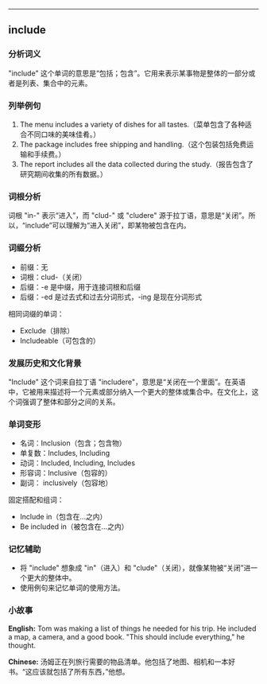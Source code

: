 
---------------
## include
### 分析词义
"include" 这个单词的意思是“包括；包含”。它用来表示某事物是整体的一部分或者是列表、集合中的元素。

### 列举例句
1. The menu includes a variety of dishes for all tastes.（菜单包含了各种适合不同口味的美味佳肴。）
2. The package includes free shipping and handling.（这个包装包括免费运输和手续费。）
3. The report includes all the data collected during the study.（报告包含了研究期间收集的所有数据。）

### 词根分析
词根 "in-" 表示“进入”，而 "clud-" 或 "cludere" 源于拉丁语，意思是“关闭”。所以，“include”可以理解为“进入关闭”，即某物被包含在内。

### 词缀分析
- 前缀：无
- 词根：clud-（关闭）
- 后缀：-e 是中缀，用于连接词根和后缀
- 后缀：-ed 是过去式和过去分词形式，-ing 是现在分词形式

相同词缀的单词：
- Exclude（排除）
- Includeable（可包含的）

### 发展历史和文化背景
"Include" 这个词来自拉丁语 "includere"，意思是“关闭在一个里面”。在英语中，它被用来描述将一个元素或部分纳入一个更大的整体或集合中。在文化上，这个词强调了整体和部分之间的关系。

### 单词变形
- 名词：Inclusion（包含；包含物）
- 单复数：Includes, Including
- 动词：Included, Including, Includes
- 形容词：Inclusive（包容的）
- 副词： inclusively（包容地）

固定搭配和组词：
- Include in（包含在...之内）
- Be included in（被包含在...之内）

### 记忆辅助
- 将 "include" 想象成 "in"（进入）和 "clude"（关闭），就像某物被“关闭”进一个更大的整体中。
- 使用例句来记忆单词的使用方法。

### 小故事
**English:**
Tom was making a list of things he needed for his trip. He included a map, a camera, and a good book. "This should include everything," he thought.

**Chinese:**
汤姆正在列旅行需要的物品清单。他包括了地图、相机和一本好书。“这应该就包括了所有东西，”他想。

